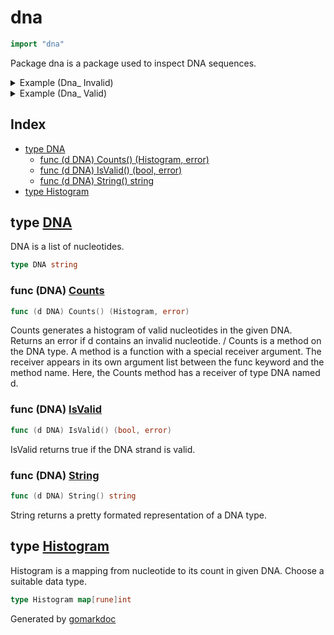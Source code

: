 <!-- Code generated by gomarkdoc. DO NOT EDIT -->

# dna

```go
import "dna"
```

Package dna is a package used to inspect DNA sequences.

<details><summary>Example (Dna_ Invalid)</summary>
<p>

```go
{
	var dna DNA = "ACXGT"

	h, e := dna.Counts()
	fmt.Println(dna)
	fmt.Printf("h: %#v\ne: %v\n", h, e)

}
```

#### Output

```
dna strand: "ACXGT"
h: dna.Histogram{65:0, 67:0, 71:0, 84:0}
e: DNA sequence, "ACXGT", contains invalid nucleotides
```

</p>
</details>

<details><summary>Example (Dna_ Valid)</summary>
<p>

```go
{
	var dna DNA = "ACGT"

	h, e := dna.Counts()
	fmt.Println(dna)
	fmt.Printf("h: %#v\ne: %v\n", h, e)

}
```

#### Output

```
dna strand: "ACGT"
h: dna.Histogram{65:1, 67:1, 71:1, 84:1}
e: <nil>
```

</p>
</details>

## Index

- [type DNA](<#type-dna>)
  - [func (d DNA) Counts() (Histogram, error)](<#func-dna-counts>)
  - [func (d DNA) IsValid() (bool, error)](<#func-dna-isvalid>)
  - [func (d DNA) String() string](<#func-dna-string>)
- [type Histogram](<#type-histogram>)


## type [DNA](<https://github.com/vpayno/exercism-workspace/blob/main/go/nucleotide-count/nucleotide_count.go#L17>)

DNA is a list of nucleotides.

```go
type DNA string
```

### func \(DNA\) [Counts](<https://github.com/vpayno/exercism-workspace/blob/main/go/nucleotide-count/nucleotide_count.go#L43>)

```go
func (d DNA) Counts() (Histogram, error)
```

Counts generates a histogram of valid nucleotides in the given DNA. Returns an error if d contains an invalid nucleotide. / Counts is a method on the DNA type. A method is a function with a special receiver argument. The receiver appears in its own argument list between the func keyword and the method name. Here, the Counts method has a receiver of type DNA named d.

### func \(DNA\) [IsValid](<https://github.com/vpayno/exercism-workspace/blob/main/go/nucleotide-count/nucleotide_count.go#L20>)

```go
func (d DNA) IsValid() (bool, error)
```

IsValid returns true if the DNA strand is valid.

### func \(DNA\) [String](<https://github.com/vpayno/exercism-workspace/blob/main/go/nucleotide-count/nucleotide_count.go#L32>)

```go
func (d DNA) String() string
```

String returns a pretty formated representation of a DNA type.

## type [Histogram](<https://github.com/vpayno/exercism-workspace/blob/main/go/nucleotide-count/nucleotide_count.go#L14>)

Histogram is a mapping from nucleotide to its count in given DNA. Choose a suitable data type.

```go
type Histogram map[rune]int
```



Generated by [gomarkdoc](<https://github.com/princjef/gomarkdoc>)
